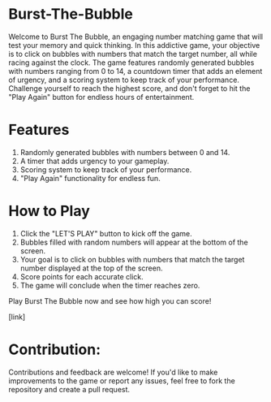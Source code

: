 # Burst-The-Bubble
Welcome to Burst The Bubble, an engaging number matching game that will test your memory and quick thinking. In this addictive game, your objective is to click on bubbles with numbers that match the target number, all while racing against the clock. The game features randomly generated bubbles with numbers ranging from 0 to 14, a countdown timer that adds an element of urgency, and a scoring system to keep track of your performance. Challenge yourself to reach the highest score, and don't forget to hit the "Play Again" button for endless hours of entertainment.

# Features
1. Randomly generated bubbles with numbers between 0 and 14.
2. A timer that adds urgency to your gameplay.
3. Scoring system to keep track of your performance.
4. "Play Again" functionality for endless fun.

# How to Play
1. Click the "LET'S PLAY" button to kick off the game.
2. Bubbles filled with random numbers will appear at the bottom of the screen.
3. Your goal is to click on bubbles with numbers that match the target number displayed at the top of the screen.
4. Score points for each accurate click.
5. The game will conclude when the timer reaches zero.

Play Burst The Bubble now and see how high you can score!

[link]

# Contribution:

Contributions and feedback are welcome! If you'd like to make improvements to the game or report any issues, feel free to fork the repository and create a pull request.
